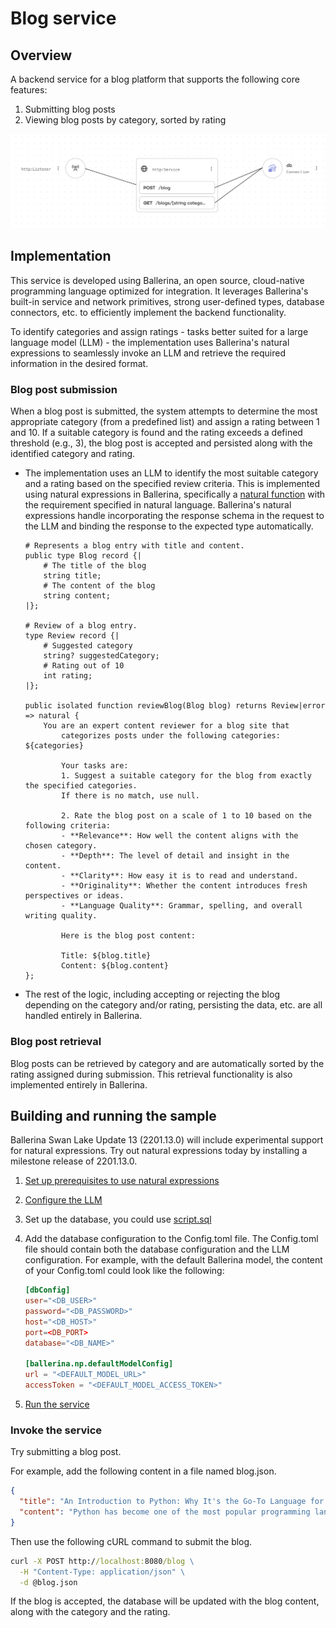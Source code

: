 # Blog service

## Overview

A backend service for a blog platform that supports the following core features:

1. Submitting blog posts
2. Viewing blog posts by category, sorted by rating

![Blog service](./images/blog_service.png)

## Implementation

This service is developed using Ballerina, an open source, cloud-native programming language optimized for integration. It leverages Ballerina's built-in service and network primitives, strong user-defined types, database connectors, etc. to efficiently implement the backend functionality.

To identify categories and assign ratings - tasks better suited for a large language model (LLM) - the implementation uses Ballerina's natural expressions to seamlessly invoke an LLM and retrieve the required information in the desired format.

### Blog post submission
 
When a blog post is submitted, the system attempts to determine the most appropriate category (from a predefined list) and assign a rating between 1 and 10. If a suitable category is found and the rating exceeds a defined threshold (e.g., 3), the blog post is accepted and persisted along with the identified category and rating.

- The implementation uses an LLM to identify the most suitable category and a rating based on the specified review criteria. This is implemented using natural expressions in Ballerina, specifically a [natural function](./review_blog.bal) with the requirement specified in natural language. Ballerina's natural expressions handle incorporating the response schema in the request to the LLM and binding the response to the expected type automatically. 

    ```ballerina
    # Represents a blog entry with title and content.
    public type Blog record {|
        # The title of the blog
        string title;
        # The content of the blog
        string content;
    |};

    # Review of a blog entry.
    type Review record {|
        # Suggested category
        string? suggestedCategory;
        # Rating out of 10
        int rating;
    |};

    public isolated function reviewBlog(Blog blog) returns Review|error => natural {
        You are an expert content reviewer for a blog site that 
            categorizes posts under the following categories: ${categories}

            Your tasks are:
            1. Suggest a suitable category for the blog from exactly the specified categories. 
            If there is no match, use null.

            2. Rate the blog post on a scale of 1 to 10 based on the following criteria:
            - **Relevance**: How well the content aligns with the chosen category.
            - **Depth**: The level of detail and insight in the content.
            - **Clarity**: How easy it is to read and understand.
            - **Originality**: Whether the content introduces fresh perspectives or ideas.
            - **Language Quality**: Grammar, spelling, and overall writing quality.

            Here is the blog post content:

            Title: ${blog.title}
            Content: ${blog.content}
    };
    ```

- The rest of the logic, including accepting or rejecting the blog depending on the category and/or rating, persisting the data, etc. are all handled entirely in Ballerina.

### Blog post retrieval

Blog posts can be retrieved by category and are automatically sorted by the rating assigned during submission. This retrieval functionality is also implemented entirely in Ballerina.

## Building and running the sample

Ballerina Swan Lake Update 13 (2201.13.0) will include experimental support for natural expressions. Try out natural expressions today by installing a milestone release of 2201.13.0.

1. [Set up prerequisites to use natural expressions](https://ballerina.io/learn/work-with-llms-using-natural-expressions/#set-up-the-prerequisites)

2. [Configure the LLM](https://ballerina.io/learn/work-with-llms-using-natural-expressions/#configure-the-llm)

3. Set up the database, you could use [script.sql](./script.sql)

4. Add the database configuration to the Config.toml file. The Config.toml file should contain both the database configuration and the LLM configuration. For example, with the default Ballerina model, the content of your Config.toml could look like the following:

    ```toml
    [dbConfig]
    user="<DB_USER>"
    password="<DB_PASSWORD>"
    host="<DB_HOST>"
    port=<DB_PORT>
    database="<DB_NAME>"

    [ballerina.np.defaultModelConfig]
    url = "<DEFAULT_MODEL_URL>"
    accessToken = "<DEFAULT_MODEL_ACCESS_TOKEN>"
    ```

5. [Run the service](https://ballerina.io/learn/work-with-llms-using-natural-expressions/#run-the-service)

### Invoke the service

Try submitting a blog post. 

For example, add the following content in a file named blog.json.

```json
{
  "title": "An Introduction to Python: Why It's the Go-To Language for Beginners",
  "content": "Python has become one of the most popular programming languages in the world, and for good reason. Known for its simplicity and readability, Python is often recommended as the first language for new programmers. In this article, we'll explore why Python stands out and how it can be used in various fields.\n\nWhy Python?\nPython's syntax is straightforward, resembling everyday English, which reduces the learning curve for beginners. For instance, printing a simple message to the console is as easy as writing:\n\nprint(\"Hello, World!\")\n\nUnlike many other languages, Python does not require strict type declarations or complex setup processes. This makes it ideal for those just starting their programming journey.\n\nVersatile Applications\nPython is not just for beginners; it's a powerful language used in numerous domains, including:\n\nWeb Development: Frameworks like Django and Flask make building web applications easier.\nData Science and Machine Learning: Libraries like NumPy, Pandas, and TensorFlow are widely used by data scientists and AI researchers.\nAutomation: Python can automate repetitive tasks, such as file management and web scraping.\n\nThe Python Community\nAnother reason for Python's success is its supportive community. Beginners can find a wealth of tutorials, forums, and free resources online to guide them.\n\nConclusion\nPython's combination of simplicity, versatility, and community support makes it a great choice for programmers at any level. If you're looking to start your coding journey, Python is an excellent place to begin."
}
```

Then use the following cURL command to submit the blog.

```cmd
curl -X POST http://localhost:8080/blog \
  -H "Content-Type: application/json" \
  -d @blog.json
```

If the blog is accepted, the database will be updated with the blog content, along with the category and the rating.
